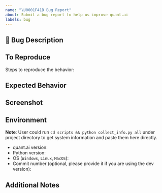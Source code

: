 ```yaml
---
name: "\U0001F41B Bug Report"
about: Submit a bug report to help us improve quant.ai
labels: bug
---
```

## 🐛 Bug Description

<!-- A clear and concise description of what the bug is. -->

## To Reproduce

Steps to reproduce the behavior:

## Expected Behavior

<!-- A clear and concise description of what you expected to happen. -->

## Screenshot

<!-- A screenshot of the error message or anything shouldn't appear-->

## Environment

**Note**: User could run `cd scripts && python collect_info.py all` under project directory to get system information
and paste them here directly.

- quant.ai version:
- Python version:
- OS (`Windows`, `Linux`, `MacOS`):
- Commit number (optional, please provide it if you are using the dev version):

## Additional Notes

<!-- Add any other information about the problem here. -->
